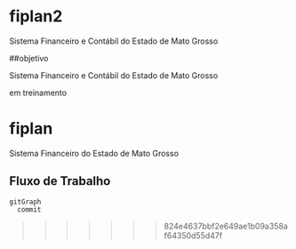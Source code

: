 # fiplan2
Sistema Financeiro e Contábil do Estado de Mato Grosso


##objetivo

Sistema Financeiro e Contábil do Estado de Mato Grosso

em treinamento

# fiplan
Sistema Financeiro do Estado de Mato Grosso

## Fluxo de Trabalho

```mermaid
gitGraph
  commit
```
>>>>>>> 824e4637bbf2e649ae1b09a358af64350d55d47f
